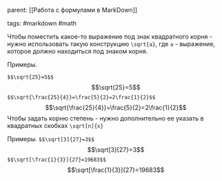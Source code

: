 parent: [[Работа с формулами в MarkDown]]

tags: #markdown #math 

Чтобы поместить какое-то выражение под знак квадратного корня - нужно использовать такую конструкцию `\sqrt{a}`, где `a` - выражение, которое должно находиться под знаком корня.

Примеры.

`$$\sqrt{25}=5$$`$$\sqrt{25}=5$$
`$$\sqrt{\frac{25}{4}}=\frac{5}{2}=2\frac{1}{2}$$`$$\sqrt{\frac{25}{4}}=\frac{5}{2}=2\frac{1}{2}$$
Чтобы задать корню степень - нужно дополнительно ее указать в квадратных скобках `\sqrt[n]{x}`

Примеры.
`$$\sqrt[3]{27}=3$$`$$\sqrt[3]{27}=3$$
`$$\sqrt[\frac{1}{3}]{27}=19683$$`$$\sqrt[\frac{1}{3}]{27}=19683$$

